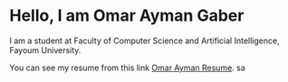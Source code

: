 # Hello, I am Omar Ayman Gaber

I am a student at Faculty of Computer Science and Artificial Intelligence, Fayoum University. 

You can see my resume from this link [Omar Ayman Resume](https://flowcv.com/resume/lfcw6ipo72).
sa
